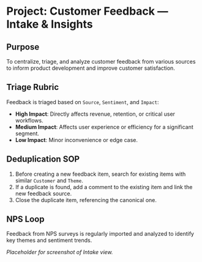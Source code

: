 # Project: Customer Feedback — Intake & Insights

## Purpose

To centralize, triage, and analyze customer feedback from various sources to inform product development and improve customer satisfaction.

## Triage Rubric

Feedback is triaged based on `Source`, `Sentiment`, and `Impact`:

*   **High Impact**: Directly affects revenue, retention, or critical user workflows.
*   **Medium Impact**: Affects user experience or efficiency for a significant segment.
*   **Low Impact**: Minor inconvenience or edge case.

## Deduplication SOP

1.  Before creating a new feedback item, search for existing items with similar `Customer` and `Theme`.
2.  If a duplicate is found, add a comment to the existing item and link the new feedback source.
3.  Close the duplicate item, referencing the canonical one.

## NPS Loop

Feedback from NPS surveys is regularly imported and analyzed to identify key themes and sentiment trends.

*Placeholder for screenshot of Intake view.*
